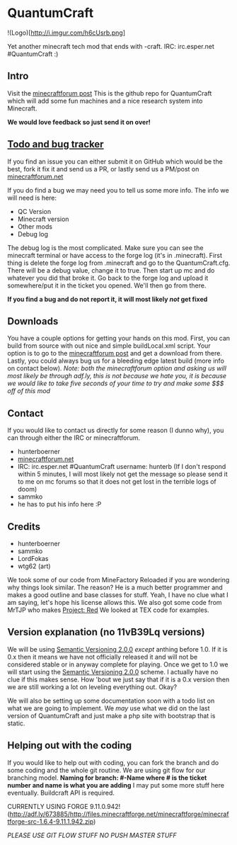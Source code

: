 # QuantumCraft

!(Logo)[http://i.imgur.com/h6cUsrb.png]

Yet another minecraft tech mod that ends with -craft.
IRC: irc.esper.net #QuantumCraft :)

## Intro
Visit the [minecraftforum post](http://www.minecraftforum.net/topic/1891103-162-quantumcraft-wip/)
This is the github repo for QuantumCraft which will add some fun machines and a nice research system into Minecraft.

**We would love feedback so just send it on over!**

## [Todo and bug tracker](https://github.com/QuantumCraft/QuantumCraft/issues?state=open)

If you find an issue you can either submit it on GitHub which would be the best, fork it fix it and send us a PR, or lastly send us a PM/post on [minecraftforum.net](http://www.minecraftforum.net/user/1122448-hunterboerner/)

If you do find a bug we may need you to tell us some more info. The info we will need is here:

 - QC Version
 - Minecraft version
 - Other mods
 - Debug log

The debug log is the most complicated. Make sure you can see the minecraft terminal or have access to the forge log (it's in .minecraft). First thing is delete the forge log from .minecraft and go to the QuantumCraft.cfg. There will be a debug value, change it to true. Then start up mc and do whatever you did that broke it. Go back to the forge log and upload it somewhere/put it in the ticket you opened. We'll then go from there.

**If you find a bug and do not report it, it will most likely _not_ get fixed**

## Downloads

You have a couple options for getting your hands on this mod. First, you can build from source with out nice and simple buildLocal.xml script.
Your option is to go to the [minecraftforum post](http://www.minecraftforum.net/topic/1891103-162-quantumcraft-wip/) and get a download from there.
Lastly, you could always bug us for a bleeding edge latest build (more info on contact below). _Note: both the minecraftforum option and asking us will most likely be through adf.ly, this is not because we hate you, it is because we would like to take five seconds of your time to try and make some $$$ off of this mod_

## Contact

If you would like to contact us directly for some reason (I dunno why), you can through either the IRC or minecraftforum.

 - hunterboerner
  - [minecraftforum.net](http://www.minecraftforum.net/user/1122448-hunterboerner/)
  - IRC: irc.esper.net #QuantumCraft username: hunterb (If I don't respond within 5 minutes, I will most likely not get the message so please send it to me on mc forums so that it does not get lost in the terrible logs of doom)
 - sammko
  - he has to put his info here :P

## Credits

- hunterboerner
- sammko
- LordFokas
- wtg62 (art)

We took some of our code from MineFactory Reloaded if you are wondering why things look similar. The reason? He is a much better programmer and makes a good outline and base classes for stuff. Yeah, I have no clue what I am saying, let's hope his license allows this.
We also got some code from MrTJP who makes [Project: Red](https://github.com/MrTJP/ProjectRed)
We looked at TEX code for examples.


## Version explanation (no 11vB39Lq versions)

We will be using [Semantic Versioning 2.0.0](http://semver.org/) _except_ anthing before 1.0. If it is 0.x then it means we have not officially released it and will not be considered stable or in anyway complete for playing. Once we get to 1.0 we will start using the [Semantic Versioning 2.0.0](http://semver.org/) scheme. I actually have no clue if this makes sense. How 'bout we just say that if it is a 0.x version then we are still working a lot on leveling everything out. Okay?

We will also be setting up some documentation soon with a todo list on what we are going to implement. We _may_ use what we did on the last version of QuantumCraft and just make a php site with bootstrap that is static.

## Helping out with the coding

If you would like to help out with coding, you can fork the branch and do some coding and the whole git routine. We are using git flow for our branching model. **Naming for branch: #-Name where # is the ticket number and name is what you are adding** I may put some more stuff here eventually.
Buildcraft API is required.

CURRENTLY USING FORGE 9.11.0.942! (http://adf.ly/673885/http://files.minecraftforge.net/minecraftforge/minecraftforge-src-1.6.4-9.11.1.942.zip)

_PLEASE USE GIT FLOW STUFF NO PUSH MASTER STUFF_
